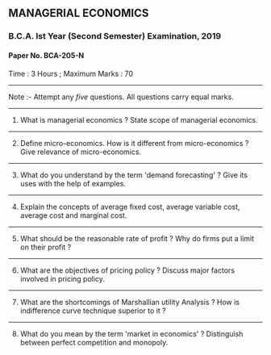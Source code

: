 ## MANAGERIAL ECONOMICS
### B.C.A. Ist Year (Second Semester) Examination, 2019
#### Paper No. BCA-205-N
Time : 3 Hours ; Maximum Marks : 70

***

Note :- Attempt any _five_ questions. All questions carry equal marks.

***

1. What is managerial economics ? State scope of managerial economics.

***

2. Define micro-economics. How is it different from micro-economics ? Give relevance of micro-economics.

***

3. What do you understand by the term 'demand forecasting' ? Give its uses with the help of examples.

***

4. Explain the concepts of average fixed cost, average variable cost, average cost and marginal cost.

***

5. What should be the reasonable rate of profit ? Why do firms put a limit on their profit ?

***

6. What are the objectives of pricing policy ? Discuss major factors involved in pricing policy.

***

7. What are the shortcomings of Marshallian utility Analysis ? How is indifference curve technique superior to it ?

***

8. What do you mean by the term 'market in economics' ? Distinguish between perfect competition and monopoly.